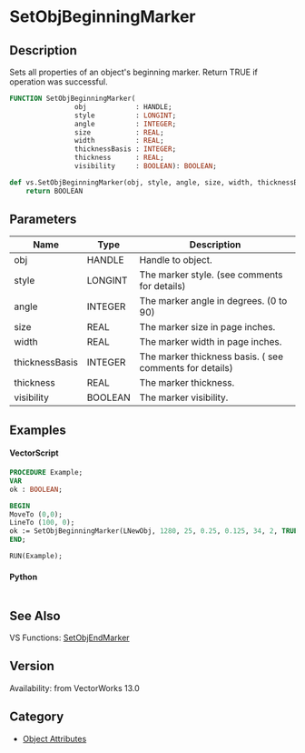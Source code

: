 # SetObjBeginningMarker

## Description
Sets all properties of an object's beginning marker. Return TRUE if operation was successful.

```pascal
FUNCTION SetObjBeginningMarker(
				obj            : HANDLE;
				style          : LONGINT;
				angle          : INTEGER;
				size           : REAL;
				width          : REAL;
				thicknessBasis : INTEGER;
				thickness      : REAL;
				visibility     : BOOLEAN): BOOLEAN;
```

```python
def vs.SetObjBeginningMarker(obj, style, angle, size, width, thicknessBasis, thickness, visibility):
    return BOOLEAN
```

## Parameters
|Name|Type|Description|
|---|---|---|
|obj|HANDLE|Handle to object.|
|style|LONGINT|The marker style. (see comments for details)|
|angle|INTEGER|The marker angle in degrees. (0 to 90)|
|size|REAL|The marker size in page inches.|
|width|REAL|The marker width in page inches.|
|thicknessBasis|INTEGER|The marker thickness basis. ( see comments for details)|
|thickness|REAL|The marker thickness.|
|visibility|BOOLEAN|The marker visibility.|

## Examples
#### VectorScript ####
```pascal
PROCEDURE Example;
VAR
ok : BOOLEAN;

BEGIN
MoveTo (0,0);
LineTo (100, 0);
ok := SetObjBeginningMarker(LNewObj, 1280, 25, 0.25, 0.125, 34, 2, TRUE);	
END;

RUN(Example);
```
#### Python ####
```python

```

## See Also
VS Functions:
[SetObjEndMarker](SetObjEndMarker.md)

## Version
Availability: from VectorWorks 13.0

## Category
* [Object Attributes](../Categories/Object%20Attributes.md)
